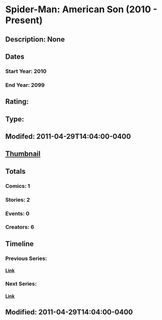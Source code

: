 # Spider-Man: American Son (2010 - Present)
## Description: None
## Dates
### Start Year: 2010
### End Year: 2099
## Rating: 
## Type: 
## Modifed: 2011-04-29T14:04:00-0400
## [Thumbnail](http://i.annihil.us/u/prod/marvel/i/mg/1/c0/4badac5b544ce.jpg)
## Totals
### Comics: 1
### Stories: 2
### Events: 0
### Creators: 6
## Timeline
### Previous Series: 
#### [Link]()
### Next Series: 
#### [Link]()
## Modified: 2011-04-29T14:04:00-0400